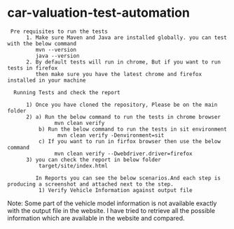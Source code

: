 # car-valuation-test-automation

     Pre requisites to run the tests
          1. Make sure Maven and Java are installed globally. you can test with the below command
             mvn --version  
             java --version
          2. By default tests will run in chrome, But if you want to run tests in firefox 
             then make sure you have the latest chrome and firefox installed in your machine
             
      Running Tests and check the report 
      
          1) Once you have cloned the repository, Please be on the main folder
          2) a) Run the below command to run the tests in chrome browser
                   mvn clean verify  
              b) Run the below command to run the tests in sit environment
                    mvn clean verify -Denvironment=sit
              c) If you want to run in firfox browser then use the below command
                   mvn clean verify --Dwebdriver.driver=firefox
          3) you can check the report in below folder
              target/site/index.html    
             
             In Reports you can see the below scenarios.And each step is producing a screenshot and attached next to the step.   
              1) Verify Vehicle Information against output file
Note: Some part of the vehicle model information is not available exactly with the output file in the website. I have tried to retrieve all the possible information which are available in the website and compared.